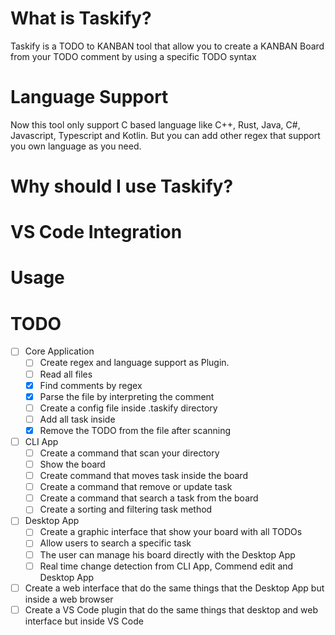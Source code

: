 # What is Taskify?

Taskify is a TODO to KANBAN tool that allow you to create a KANBAN Board from your TODO comment by
using a specific TODO syntax

# Language Support

Now this tool only support C based language like C++, Rust, Java, C#, Javascript, Typescript and Kotlin.
But you can add other regex that support you own language as you need.

# Why should I use Taskify?

# VS Code Integration

# Usage

# TODO

- [ ] Core Application
  - [ ] Create regex and language support as Plugin.
  - [ ] Read all files
  - [x] Find comments by regex
  - [x] Parse the file by interpreting the comment
  - [ ] Create a config file inside .taskify directory
  - [ ] Add all task inside
  - [x] Remove the TODO from the file after scanning
- [ ] CLI App
  - [ ] Create a command that scan your directory
  - [ ] Show the board
  - [ ] Create command that moves task inside the board
  - [ ] Create a command that remove or update task
  - [ ] Create a command that search a task from the board
  - [ ] Create a sorting and filtering task method
- [ ] Desktop App
  - [ ] Create a graphic interface that show your board with all TODOs
  - [ ] Allow users to search a specific task
  - [ ] The user can manage his board directly with the Desktop App
  - [ ] Real time change detection from CLI App, Commend edit and Desktop App
- [ ] Create a web interface that do the same things that the Desktop App but inside a web browser
- [ ] Create a VS Code plugin that do the same things that desktop and web interface but inside VS Code